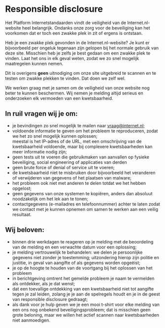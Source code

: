 
# Responsible disclosure

Het Platform Internetstandaarden vindt de veiligheid van de Internet.nl-website 
heel belangrijk. Ondanks onze zorg voor de beveiliging kan het voorkomen dat
er toch een zwakke plek in zit of ergens is ontstaan.

Heb je een zwakke plek gevonden in de Internet.nl-website? Je kunt er
bijvoorbeeld per ongeluk tegenaan zijn gelopen bij het normale gebruik van
deze site. Misschien heb je zelfs je best gedaan om een zwakke plek te vinden.
Laat het ons in elk geval weten, zodat we zo snel mogelijk maatregelen kunnen
nemen.

Dit is overigens **geen** uitnodiging om onze site uitgebreid te scannen en te
testen om zwakke plekken te vinden. Dat doen we zelf wel.

We werken graag met je samen om de veiligheid van onze website nog beter te
kunnen beschermen. Wij nemen je melding altijd serieus en onderzoeken elk
vermoeden van een kwetsbaarheid.

## In ruil vragen wij je om:

- je bevindingen zo snel mogelijk te mailen naar
  [vraag@internet.nl](vraag@internet.nl);
- voldoende informatie te geven om het probleem te reproduceren, zodat we het
  zo snel mogelijk kunnen oplossen;  
  meestal is het IP-adres of de URL, met een omschrijving van de kwetsbaarheid
  voldoende, maar bij complexere kwetsbaarheden kan meer informatie nodig
  zijn;
- geen tests uit te voeren die gebruikmaken van aanvallen op fysieke
  beveiliging, social engineering of applicaties van derden
- geen brute force of denial of service uit te voeren;
- de kwetsbaarheid niet te misbruiken door bijvoorbeeld het veranderen of
  verwijderen van gegevens of het plaatsen van malware;
- het probleem ook niet met anderen te delen totdat we het hebben opgelost;
- geen gegevens van onze systemen te kopiëren, anders dan absoluut
  noodzakelijk om het lek aan te tonen;
- contactgegevens (e-mailadres en telefoonnummer) achter te laten zodat we
  contact met je kunnen opnemen om samen te werken aan een veilig resultaat.

## Wij beloven:

- binnen drie werkdagen te reageren op je melding met de beoordeling van de
  melding en een verwachte datum voor een oplossing;
- je melding vertrouwelijk te behandelen: we delen je persoonlijke gegevens
  niet zonder je toestemming; uitzondering hierop zijn politie en justitie, in
  geval van aangifte of als gegevens worden opgeëist;
- je op de hoogte te houden van de voortgang bij het oplossen van het probleem
- in berichtgeving omtrent het gemelde probleem je naam te vermelden als
  ontdekker, als je dat wenst;
- dat een toevallige ontdekking van een kwetsbaarheid niet tot aangifte tegen
  je zal leiden, zolang je je aan de spelregels houdt en je in de geest van
  responsible disclosure gedraagt;
- als dank voor je hulp geven we je een mooi t-shirt voor elke melding van een
  ons nog onbekend beveiligingsprobleem; dat is misschien geen grote beloning,
  maar we willen het actief scannen naar kwetsbaarheden niet aanmoedigen.
